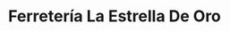---
title: "Ferretería La Estrella De Oro"
url: /david/ferreteria-la-estrella-de-oro/
shop: hardware
---